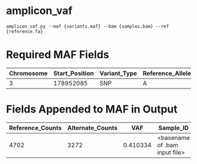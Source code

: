 amplicon_vaf
=================
```
amplicon_vaf.py --maf {variants.maf} --bam {samples.bam} --ref {reference.fa}
```

Required MAF Fields
====================

| Chromosome | Start_Position | Variant_Type | Reference_Allele | Tumor_Seq_Allele1 | Tumor_Seq_Allele2 |
| ---------- | -------------- | ------------ | ---------------- | ----------------- | ----------------- |
|          3 |      178952085 |          SNP |                A |                 A |                 G |

Fields Appended to MAF in Output
================================

| Reference_Counts | Alternate_Counts |      VAF |                     Sample_ID |
| ---------------- | ---------------- | -------- | ----------------------------- |
|             4702 |             3272 | 0.410334 | <basename of .bam input file> |
